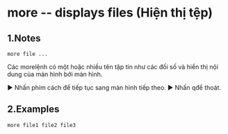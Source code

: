 # more -- displays files (Hiện thị tệp)

## 1.Notes

```
more file ...
```

Các morelệnh có một hoặc nhiều tên tập tin như các đối số và hiển thị nội dung của màn hình bởi màn hình.

► Nhấn phím cách để tiếp tục sang màn hình tiếp theo.
► Nhấn qđể thoát.
## 2.Examples
```
more file1 file2 file3
```